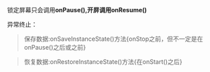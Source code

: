 锁定屏幕只会调用**onPause\(\),**开屏调用**onResume\(\)**

异常终止：



> 保存数据:onSaveInstanceState\(\)方法{onStop之前，但不一定是在onPause\(\)之后或之前}

> 恢复数据:onRestoreInstanceState\(\)方法{在onStart\(\)之后}



